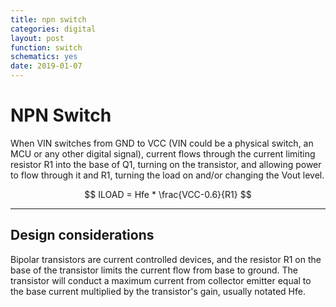 ```yaml
---
title: npn switch
categories: digital
layout: post
function: switch
schematics: yes
date: 2019-01-07
---
```


# NPN Switch

When VIN switches from GND to VCC (VIN could be a physical switch, an MCU or any other digital signal), current flows through the current limiting resistor R1 into the base of Q1, turning on the transistor, and allowing power to flow through it and R1, turning the load on and/or changing the Vout level.

$$ ILOAD = Hfe * \frac{VCC-0.6}{R1} $$ 

---

## Design considerations 

Bipolar transistors are current controlled devices, and the resistor R1 on the base of the transistor limits the current flow from base to ground. The transistor will conduct a maximum current from collector emitter equal to the base current multiplied by the transistor's gain, usually notated Hfe.
